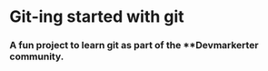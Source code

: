 # Git-ing started with git

### A fun project to learn git as part of the **Devmarkerter community.
